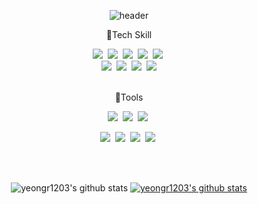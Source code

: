 <div align="center">

<!-- 상단 로고 -->
<!-- align="center" -->
![header](https://capsule-render.vercel.app/api?type=waving&color=40AEF0&height=250&section=header&fontColor=white&text=Welcome&nbsp;Yeonglong&nbsp;Github&fontSize=40)


<!-- 기술 -->

:herb:Tech Skill
 <div> 
    <img src="https://img.shields.io/badge/HTML5-E34F26.svg?style=flat-square&logo=HTML5&logoColor=white&"/>&nbsp; 
    <img src="https://img.shields.io/badge/CSS-1572B6?style=flat-square&logo=CSS&logoColor=white"/>&nbsp; 
    <img src="https://img.shields.io/badge/PHP-777BB4?style=flat-square&logo=PHP&logoColor=white"/>&nbsp; 
    <img src="https://img.shields.io/badge/JavaScript-F7DF1E?style=flat-square&logo=JavaScript&logoColor=white"/>&nbsp; 
    <img src="https://img.shields.io/badge/Vue.js-4FC08D?style=flat-square&logo=Vue.js&logoColor=white"/>&nbsp;
    <br>
    <img src="https://img.shields.io/badge/Node.js-339933?style=flat-square&logo=Node.js&logoColor=white"/>&nbsp; 
    <img src="https://img.shields.io/badge/Lalavel-FF2D20?style=flat-square&logo=Lalavel&logoColor=white"/>&nbsp; 
    <img src="https://img.shields.io/badge/React-61DAFB?style=flat-square&logo=React&logoColor=white"/>&nbsp; 
    <img src="https://img.shields.io/badge/Python-3766AB?style=flat-square&logo=Python&logoColor=white"/>
</div>
<br>
 
<!-- 사용가능한 툴 -->
 :herb:Tools
 <div>
   <img src="https://img.shields.io/badge/VisualStudioCode-007ACC?style=flat-square&logo=VisualStudioCode&logoColor=white"/>&nbsp; 
   <img src="https://img.shields.io/badge/MySQL-4479A1?style=flat-square&logo=MySQL&logoColor=white"/>&nbsp; 
   <img src="https://img.shields.io/badge/Github-181717?style=flat-square&logo=Github&logoColor=white"/>&nbsp; 

   <img src="https://img.shields.io/badge/Bootstrap-7952B3?style=flat-square&logo=Bootstrap&logoColor=white"/>&nbsp;
   <img src="https://img.shields.io/badge/Figma-F24E1E?style=flat-square&logo=Figma&logoColor=white"/>&nbsp;
   <img src="https://img.shields.io/badge/EclipseIDE-2C2255?style=flat-square&logo=EclipseIDE&logoColor=white"/>&nbsp; 
   <img src="https://img.shields.io/badge/FontAwesome-528DD7?style=flat-square&logo=FontAwesome&logoColor=white"/>&nbsp; 
 </div> 


<br>
<br>

<!-- commit state (커밋스테이트) -->
![yeongr1203's github stats](https://github-readme-stats.vercel.app/api?username=yeongr1203&theme=gruvbox&show_icons=true)
[![yeongr1203's github stats](https://github-readme-stats.vercel.app/api/top-langs/?username=yeongr1203&show_icons=true&title_color=004386&icon_color=004386&layout=compact)](https://github.com/yeongr1203)


<!-- 백준 커밋 -->
<!-- [![Solved.ac 프로필](http://mazassumnida.wtf/api/mini/generate_badge?boj=yeongr1203)](https://solved.ac/yeongr1203)
큰것.
[![Solved.ac Profile](http://mazassumnida.wtf/api/v2/generate_badge?boj=yeongr1203)](https://solved.ac/profile/yeongr1203) 

<div align=center>
 <img src="http://mazandi.herokuapp.com/api?handle=yeongr1203&theme=cold"/> 
</div>
-->
 
 </div>
